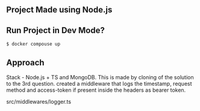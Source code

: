 ## Project Made using Node.js

## Run Project in Dev Mode?

```bash
$ docker compouse up
```

## Approach

Stack - Node.js + TS and MongoDB. This is made by cloning of the solution to the 3rd question. created a middleware that logs the timestamp, request method and access-token if present inside the headers as bearer token.

src/middlewares/logger.ts
